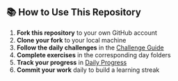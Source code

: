 ## 📚 How to Use This Repository

1. **Fork this repository** to your own GitHub account
2. **Clone your fork** to your local machine
3. **Follow the daily challenges** in the [Challenge Guide](CHALLENGE_GUIDE.md)
4. **Complete exercises** in the corresponding day folders
5. **Track your progress** in [Daily Progress](DAILY_PROGRESS.md)
6. **Commit your work** daily to build a learning streak
